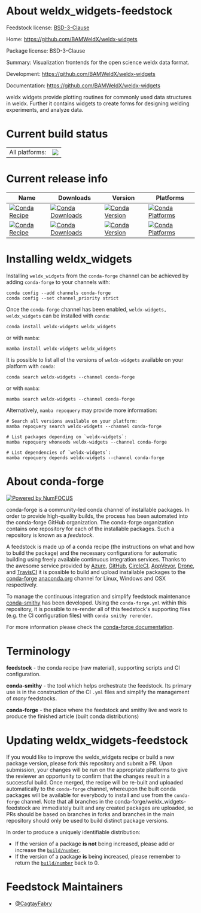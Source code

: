 About weldx_widgets-feedstock
=============================

Feedstock license: [BSD-3-Clause](https://github.com/conda-forge/weldx_widgets-feedstock/blob/main/LICENSE.txt)

Home: https://github.com/BAMWeldX/weldx-widgets

Package license: BSD-3-Clause

Summary: Visualization frontends for the open science weldx data format.

Development: https://github.com/BAMWeldX/weldx-widgets

Documentation: https://github.com/BAMWeldX/weldx-widgets

weldx widgets provide plotting routines for commonly used data structures
in weldx. Further it contains widgets to create forms for designing welding
experiments, and analyze data.


Current build status
====================


<table><tr><td>All platforms:</td>
    <td>
      <a href="https://dev.azure.com/conda-forge/feedstock-builds/_build/latest?definitionId=14280&branchName=main">
        <img src="https://dev.azure.com/conda-forge/feedstock-builds/_apis/build/status/weldx_widgets-feedstock?branchName=main">
      </a>
    </td>
  </tr>
</table>

Current release info
====================

| Name | Downloads | Version | Platforms |
| --- | --- | --- | --- |
| [![Conda Recipe](https://img.shields.io/badge/recipe-weldx--widgets-green.svg)](https://anaconda.org/conda-forge/weldx-widgets) | [![Conda Downloads](https://img.shields.io/conda/dn/conda-forge/weldx-widgets.svg)](https://anaconda.org/conda-forge/weldx-widgets) | [![Conda Version](https://img.shields.io/conda/vn/conda-forge/weldx-widgets.svg)](https://anaconda.org/conda-forge/weldx-widgets) | [![Conda Platforms](https://img.shields.io/conda/pn/conda-forge/weldx-widgets.svg)](https://anaconda.org/conda-forge/weldx-widgets) |
| [![Conda Recipe](https://img.shields.io/badge/recipe-weldx__widgets-green.svg)](https://anaconda.org/conda-forge/weldx_widgets) | [![Conda Downloads](https://img.shields.io/conda/dn/conda-forge/weldx_widgets.svg)](https://anaconda.org/conda-forge/weldx_widgets) | [![Conda Version](https://img.shields.io/conda/vn/conda-forge/weldx_widgets.svg)](https://anaconda.org/conda-forge/weldx_widgets) | [![Conda Platforms](https://img.shields.io/conda/pn/conda-forge/weldx_widgets.svg)](https://anaconda.org/conda-forge/weldx_widgets) |

Installing weldx_widgets
========================

Installing `weldx_widgets` from the `conda-forge` channel can be achieved by adding `conda-forge` to your channels with:

```
conda config --add channels conda-forge
conda config --set channel_priority strict
```

Once the `conda-forge` channel has been enabled, `weldx-widgets, weldx_widgets` can be installed with `conda`:

```
conda install weldx-widgets weldx_widgets
```

or with `mamba`:

```
mamba install weldx-widgets weldx_widgets
```

It is possible to list all of the versions of `weldx-widgets` available on your platform with `conda`:

```
conda search weldx-widgets --channel conda-forge
```

or with `mamba`:

```
mamba search weldx-widgets --channel conda-forge
```

Alternatively, `mamba repoquery` may provide more information:

```
# Search all versions available on your platform:
mamba repoquery search weldx-widgets --channel conda-forge

# List packages depending on `weldx-widgets`:
mamba repoquery whoneeds weldx-widgets --channel conda-forge

# List dependencies of `weldx-widgets`:
mamba repoquery depends weldx-widgets --channel conda-forge
```


About conda-forge
=================

[![Powered by
NumFOCUS](https://img.shields.io/badge/powered%20by-NumFOCUS-orange.svg?style=flat&colorA=E1523D&colorB=007D8A)](https://numfocus.org)

conda-forge is a community-led conda channel of installable packages.
In order to provide high-quality builds, the process has been automated into the
conda-forge GitHub organization. The conda-forge organization contains one repository
for each of the installable packages. Such a repository is known as a *feedstock*.

A feedstock is made up of a conda recipe (the instructions on what and how to build
the package) and the necessary configurations for automatic building using freely
available continuous integration services. Thanks to the awesome service provided by
[Azure](https://azure.microsoft.com/en-us/services/devops/), [GitHub](https://github.com/),
[CircleCI](https://circleci.com/), [AppVeyor](https://www.appveyor.com/),
[Drone](https://cloud.drone.io/welcome), and [TravisCI](https://travis-ci.com/)
it is possible to build and upload installable packages to the
[conda-forge](https://anaconda.org/conda-forge) [anaconda.org](https://anaconda.org/)
channel for Linux, Windows and OSX respectively.

To manage the continuous integration and simplify feedstock maintenance
[conda-smithy](https://github.com/conda-forge/conda-smithy) has been developed.
Using the ``conda-forge.yml`` within this repository, it is possible to re-render all of
this feedstock's supporting files (e.g. the CI configuration files) with ``conda smithy rerender``.

For more information please check the [conda-forge documentation](https://conda-forge.org/docs/).

Terminology
===========

**feedstock** - the conda recipe (raw material), supporting scripts and CI configuration.

**conda-smithy** - the tool which helps orchestrate the feedstock.
                   Its primary use is in the construction of the CI ``.yml`` files
                   and simplify the management of *many* feedstocks.

**conda-forge** - the place where the feedstock and smithy live and work to
                  produce the finished article (built conda distributions)


Updating weldx_widgets-feedstock
================================

If you would like to improve the weldx_widgets recipe or build a new
package version, please fork this repository and submit a PR. Upon submission,
your changes will be run on the appropriate platforms to give the reviewer an
opportunity to confirm that the changes result in a successful build. Once
merged, the recipe will be re-built and uploaded automatically to the
`conda-forge` channel, whereupon the built conda packages will be available for
everybody to install and use from the `conda-forge` channel.
Note that all branches in the conda-forge/weldx_widgets-feedstock are
immediately built and any created packages are uploaded, so PRs should be based
on branches in forks and branches in the main repository should only be used to
build distinct package versions.

In order to produce a uniquely identifiable distribution:
 * If the version of a package **is not** being increased, please add or increase
   the [``build/number``](https://docs.conda.io/projects/conda-build/en/latest/resources/define-metadata.html#build-number-and-string).
 * If the version of a package **is** being increased, please remember to return
   the [``build/number``](https://docs.conda.io/projects/conda-build/en/latest/resources/define-metadata.html#build-number-and-string)
   back to 0.

Feedstock Maintainers
=====================

* [@CagtayFabry](https://github.com/CagtayFabry/)

